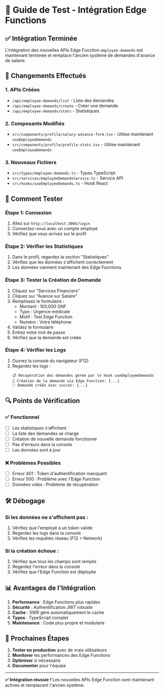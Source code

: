 # 🧪 Guide de Test - Intégration Edge Functions

## ✅ **Intégration Terminée**

L'intégration des nouvelles APIs Edge Function `employee-demands` est maintenant terminée et remplace l'ancien système de demandes d'avance de salaire.

## 🔄 **Changements Effectués**

### 1. **APIs Créées**
- `/api/employee-demands/list` - Liste des demandes
- `/api/employee-demands/create` - Créer une demande
- `/api/employee-demands/stats` - Statistiques

### 2. **Composants Modifiés**
- `src/components/profile/salary-advance-form.tsx` - Utilise maintenant `useEmployeeDemands`
- `src/components/profile/profile-stats.tsx` - Utilise maintenant `useEmployeeDemands`

### 3. **Nouveaux Fichiers**
- `src/types/employee-demands.ts` - Types TypeScript
- `src/services/employeeDemandsService.ts` - Service API
- `src/hooks/useEmployeeDemands.ts` - Hook React

## 🧪 **Comment Tester**

### **Étape 1: Connexion**
1. Allez sur `http://localhost:3004/login`
2. Connectez-vous avec un compte employé
3. Vérifiez que vous arrivez sur le profil

### **Étape 2: Vérifier les Statistiques**
1. Dans le profil, regardez la section "Statistiques"
2. Vérifiez que les données s'affichent correctement
3. Les données viennent maintenant des Edge Functions

### **Étape 3: Tester la Création de Demande**
1. Cliquez sur "Services Financiers"
2. Cliquez sur "Avance sur Salaire"
3. Remplissez le formulaire :
   - Montant : 100,000 GNF
   - Type : Urgence médicale
   - Motif : Test Edge Function
   - Numéro : Votre téléphone
4. Validez le formulaire
5. Entrez votre mot de passe
6. Vérifiez que la demande est créée

### **Étape 4: Vérifier les Logs**
1. Ouvrez la console du navigateur (F12)
2. Regardez les logs :
   ```
   📋 Récupération des demandes gérée par le hook useEmployeeDemands
   📝 Création de la demande via Edge Function: {...}
   ✅ Demande créée avec succès: {...}
   ```

## 🔍 **Points de Vérification**

### **✅ Fonctionnel**
- [ ] Les statistiques s'affichent
- [ ] La liste des demandes se charge
- [ ] Création de nouvelle demande fonctionne
- [ ] Pas d'erreurs dans la console
- [ ] Les données sont à jour

### **❌ Problèmes Possibles**
- [ ] Erreur 401 : Token d'authentification manquant
- [ ] Erreur 500 : Problème avec l'Edge Function
- [ ] Données vides : Problème de récupération

## 🛠️ **Débogage**

### **Si les données ne s'affichent pas :**
1. Vérifiez que l'employé a un token valide
2. Regardez les logs dans la console
3. Vérifiez les requêtes réseau (F12 > Network)

### **Si la création échoue :**
1. Vérifiez que tous les champs sont remplis
2. Regardez l'erreur dans la console
3. Vérifiez que l'Edge Function est déployée

## 📊 **Avantages de l'Intégration**

1. **Performance** : Edge Functions plus rapides
2. **Sécurité** : Authentification JWT robuste
3. **Cache** : SWR gère automatiquement le cache
4. **Types** : TypeScript complet
5. **Maintenance** : Code plus propre et modulaire

## 🎯 **Prochaines Étapes**

1. **Tester en production** avec de vrais utilisateurs
2. **Monitorer** les performances des Edge Functions
3. **Optimiser** si nécessaire
4. **Documenter** pour l'équipe

---

**✅ Intégration réussie !** Les nouvelles APIs Edge Function sont maintenant actives et remplacent l'ancien système.





